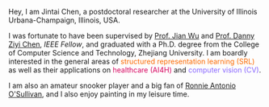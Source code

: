 Hey, I am Jintai Chen, a postdoctoral researcher at the University of Illinois Urbana-Champaign, Illinois, USA. 

I was fortunate to have been supervised by [Prof. Jian Wu](https://person.zju.edu.cn/en/wujian) and [Prof. Danny Ziyi Chen](https://www3.nd.edu/~dchen/), *IEEE Fellow*, and graduated with a Ph.D. degree from the College of Computer Science and Technology, Zhejiang University. I am boardly interested in the general areas of <span style="color:#FC6A03;">structured representation learning (SRL)</span> as well as their applications on <span style="color:#D70761;">healthcare (AI4H)</span> and <span style="color:#8866FF;">computer vision (CV)</span>.

<!-- I have published over 30 papers on top international AI conferences and top AI4Healthcare conferences/ journals.-->
<!-- that manages to parse objects/ concepts into part-whole hierarchy for better understanding and to explore to implant parse trees into a neural network. The insights on <span style="color:SeaGreen">PHL</span> inspired my researches on  -->
<!-- <span style="color:RoyalBlue">neural network architecture design (NN-D)</span>, and <span style="color:#8866FF;">computer vision (CV)</span>.-->
<!-- , and <span style="color:#D70761;">AI4H</span>.  -->
<!-- in top international AI conferences such as ICML, CVPR, and AAAI, -->
<!-- presenting advanced AI technologies 
and more than 10 papers in  such as MICCAI and TMI.-->
<!-- involving ECG data processing, medical image analysis, and medical examination result (represented in tables) analysis. -->
<!-- I was honored with the *National Scholarship of China* in 2015 and 2021, and won the *Tencent Doctoral Scholarship* in 2021, the *Huawei Fundamental Research Scholarship* in 2022. I am the core member of our team participating MICCAI competitions, and we won <span style="color:red">the 1-st place</span> in the Challenge of Signet Ring Cell Detection and in the Challenge of Organ-At-Risk Segmentation from Chest CT Scans, and <span style="color:red">the 2-nd place</span> in the Challenge of Colonoscopy Tissue Segmentation. -->

I am also an amateur snooker player and a big fan of [Ronnie Antonio O'Sullivan](https://en.wikipedia.org/wiki/Ronnie_O%27Sullivan), and I also enjoy painting in my leisure time.
